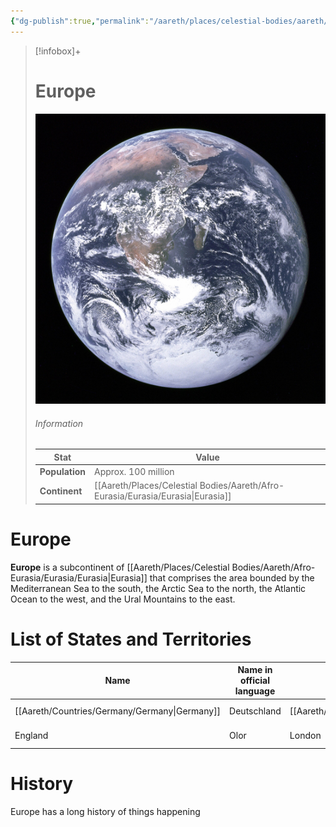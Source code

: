 ```yaml
---
{"dg-publish":true,"permalink":"/aareth/places/celestial-bodies/aareth/afro-eurasia/eurasia/europe/europe/","tags":["gardenEntry"]}
---
```



> [!infobox]+
> # Europe
> ![earth.jpg|250](/img/user/media/earth.jpg)
> ###### Information
> | Stat | Value |
> | ---- | ---- |
> | **Population** | Approx. 100 million |
> | **Continent** | [[Aareth/Places/Celestial Bodies/Aareth/Afro-Eurasia/Eurasia/Eurasia\|Eurasia]] |
# Europe
**Europe** is a subcontinent of [[Aareth/Places/Celestial Bodies/Aareth/Afro-Eurasia/Eurasia/Eurasia\|Eurasia]] that comprises the area bounded by the Mediterranean Sea to the south, the Arctic Sea to the north, the Atlantic Ocean to the west, and the Ural Mountains to the east.

# List of States and Territories

| Name        | Name in official language | Capital    | Official languages | Primary inhabitants | Other major inhabitants |
| ----------- | ------------------------- | ---------- | ------------------ | ------------------- | ----------------------- |
| [[Aareth/Countries/Germany/Germany\|Germany]] | Deutschland               | [[Aareth/Countries/Germany/Berlin/Berlin\|Berlin]] | Common             | Shape-shifters      |                         |
| England     | Olor                      | London     | English (Dwarvish) | Dwarves             |                         |

# History
Europe has a long history of things happening